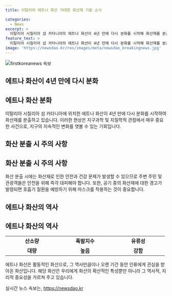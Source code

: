 ```yaml
---
title: 이탈리아 에트나 화산 거대한 화산재 기둥 소식

categories:
  - News
excerpt: >
  이탈리아 시칠리아 섬 카타니아의 에트나 화산이 4년 만에 다시 분화를 시작해 화산재를 분출하고 있다.
feature_text: >
  이탈리아 시칠리아 섬 카타니아의 에트나 화산이 4년 만에 다시 분화를 시작해 화산재를 분출하고 있다.
image: 'https://newsdao.kr/res/images/meta/newsdao_breakingnews.jpg'
---
```


<p><img src="https://newsdao.kr/res/images/meta/newsdao_breakingnews.jpg" alt="firstkoreanews 속보" /></p>

<h2>에트나 화산이 4년 만에 다시 분화</h2>

<h2 data-ke-size="size26">에트나 화산 분화</h2>

<p data-ke-size="size16">이탈리아 시칠리아 섬 카타니아에 위치한 에트나 화산이 4년 만에 다시 분화를 시작하여 화산재를 분출하고 있습니다. 이러한 현상은 지구과학 및 지질학적 관점에서 매우 중요한 사건으로, 지구의 지속적인 변화를 엿볼 수 있는 기회입니다.</p>

<h2>화산 분출 시 주의 사항</h2>

<h2 data-ke-size="size26">화산 분출 시 주의 사항</h2>

<p data-ke-size="size16">화산 분출 시에는 화산재로 인한 안전과 건강 문제가 발생할 수 있으므로 주변 주민 및 관광객들은 안전을 위해 즉각 대피해야 합니다. 또한, 공기 중의 화산재에 대한 경고가 발령되면 호흡기 질환을 예방하기 위해 마스크를 착용하는 것이 중요합니다.</p>

<h2>에트나 화산의 역사</h2>

<h2 data-ke-size="size26">에트나 화산의 역사</h2>

<table>
  <tr>
    <td style="text-align: center; width: 150px;"><b>산소량</b></td>
    <td style="text-align: center; width: 150px;"><b>폭발지수</b></td>
    <td style="text-align: center; width: 150px;"><b>유류성</b></td>
  </tr>
  <tr>
    <td style="text-align: center; height: 17px;"><b>대량</b></td>
    <td style="text-align: center; height: 17px;"><b>높음</b></td>
    <td style="text-align: center; height: 17px;"><b>강함</b></td>
  </tr>
</table>

<p data-ke-size="size16">에트나 화산은 활동적인 화산으로, 그 역사만큼이나 오랜 기간 동안 인류에게 관심을 받아온 화산입니다. 해당 화산은 우리에게 화산의 확산적인 특성뿐만 아니라 그 역사적, 지리적 중요성을 가르쳐 주고 있습니다.</p>
실시간 뉴스 속보는, <a href="https://newsdao.kr" rel="dofollow">https://newsdao.kr</a>


